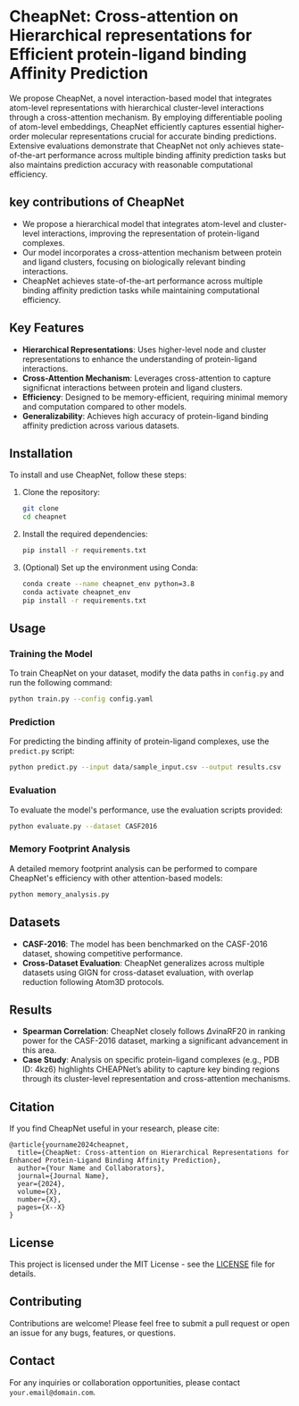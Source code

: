 
# CheapNet: Cross-attention on Hierarchical representations for Efficient protein-ligand binding Affinity Prediction

We propose CheapNet, a novel interaction-based model that integrates atom-level representations with hierarchical cluster-level interactions through a cross-attention mechanism. By employing differentiable pooling of atom-level embeddings, CheapNet efficiently captures essential higher-order molecular representations crucial for accurate binding predictions. Extensive evaluations demonstrate that CheapNet not only achieves state-of-the-art performance across multiple binding affinity prediction tasks but also maintains prediction accuracy with reasonable computational efficiency.

## key contributions of CheapNet

  - We propose a hierarchical model that integrates atom-level and cluster-level interactions, improving the representation of protein-ligand complexes.
  - Our model incorporates a cross-attention mechanism between protein and ligand clusters, focusing on biologically relevant binding interactions.
  - CheapNet achieves state-of-the-art performance across multiple binding affinity prediction tasks while maintaining computational efficiency.

## Key Features

- **Hierarchical Representations**: Uses higher-level node and cluster representations to enhance the understanding of protein-ligand interactions.
- **Cross-Attention Mechanism**: Leverages cross-attention to capture significnat interactions between protein and ligand clusters.
- **Efficiency**: Designed to be memory-efficient, requiring minimal memory and computation compared to other models.
- **Generalizability**: Achieves high accuracy of protein-ligand binding affinity prediction across various datasets.

## Installation

To install and use CheapNet, follow these steps:

1. Clone the repository:
   ```bash
   git clone 
   cd cheapnet
   ```

2. Install the required dependencies:
   ```bash
   pip install -r requirements.txt
   ```

3. (Optional) Set up the environment using Conda:
   ```bash
   conda create --name cheapnet_env python=3.8
   conda activate cheapnet_env
   pip install -r requirements.txt
   ```

## Usage

### Training the Model

To train CheapNet on your dataset, modify the data paths in `config.py` and run the following command:

```bash
python train.py --config config.yaml
```

### Prediction

For predicting the binding affinity of protein-ligand complexes, use the `predict.py` script:

```bash
python predict.py --input data/sample_input.csv --output results.csv
```

### Evaluation

To evaluate the model's performance, use the evaluation scripts provided:

```bash
python evaluate.py --dataset CASF2016
```

### Memory Footprint Analysis

A detailed memory footprint analysis can be performed to compare CheapNet's efficiency with other attention-based models:

```bash
python memory_analysis.py
```

## Datasets

- **CASF-2016**: The model has been benchmarked on the CASF-2016 dataset, showing competitive performance.
- **Cross-Dataset Evaluation**: CheapNet generalizes across multiple datasets using GIGN for cross-dataset evaluation, with overlap reduction following Atom3D protocols.

## Results

- **Spearman Correlation**: CheapNet closely follows $\Delta$vinaRF20 in ranking power for the CASF-2016 dataset, marking a significant advancement in this area.
- **Case Study**: Analysis on specific protein-ligand complexes (e.g., PDB ID: 4kz6) highlights CHEAPNet’s ability to capture key binding regions through its cluster-level representation and cross-attention mechanisms.

## Citation

If you find CheapNet useful in your research, please cite:

```
@article{yourname2024cheapnet,
  title={CheapNet: Cross-attention on Hierarchical Representations for Enhanced Protein-Ligand Binding Affinity Prediction},
  author={Your Name and Collaborators},
  journal={Journal Name},
  year={2024},
  volume={X},
  number={X},
  pages={X--X}
}
```

## License

This project is licensed under the MIT License - see the [LICENSE](LICENSE) file for details.

## Contributing

Contributions are welcome! Please feel free to submit a pull request or open an issue for any bugs, features, or questions.

## Contact

For any inquiries or collaboration opportunities, please contact `your.email@domain.com`.
